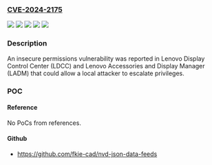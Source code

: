 ### [CVE-2024-2175](https://cve.mitre.org/cgi-bin/cvename.cgi?name=CVE-2024-2175)
![](https://img.shields.io/static/v1?label=Product&message=Accessories%20and%20Display%20Manager&color=blue)
![](https://img.shields.io/static/v1?label=Product&message=Display%20Control%20Center&color=blue)
![](https://img.shields.io/static/v1?label=Version&message=0%3C%201.0.3.05%20&color=brighgreen)
![](https://img.shields.io/static/v1?label=Version&message=0%3C%203.0.29082.0%20&color=brighgreen)
![](https://img.shields.io/static/v1?label=Vulnerability&message=CWE-276%20Incorrect%20Default%20Permissions&color=brighgreen)

### Description

An insecure permissions vulnerability was reported in Lenovo Display Control Center (LDCC) and Lenovo Accessories and Display Manager (LADM) that could allow a local attacker to escalate privileges.

### POC

#### Reference
No PoCs from references.

#### Github
- https://github.com/fkie-cad/nvd-json-data-feeds


